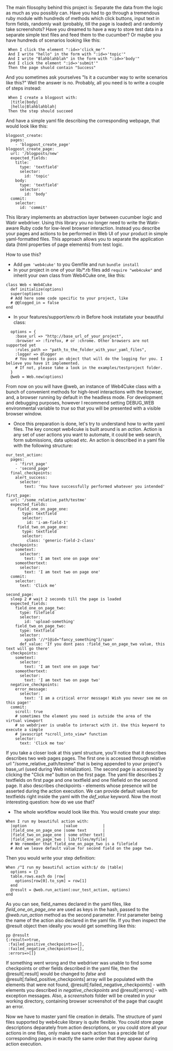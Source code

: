 The main filosophy behind this project is:
Separate the data from the logic as much as you possibly can. Have you had to
go through a tremendous ruby module with hundreds of methods which click
buttons, input text in form fields, randomly wait (probably, till the page is
loaded) and randomly take screenshots? Have you dreamed to have a way to store
test data in a separate simple text files and feed them to the cucumber? 
Or maybe you have hundreds of scenarios looking like this: 
``` 
 When I click the element ":id=>'click_me'"
 And I write "hello" in the form with ":id=>'topic'"
 And I write "Blahblahblah" in the form with ":id=>'body'"
 And I click the element ":id=>'submit'"
 Then the page shuold contain "Success"
```
And you sometimes ask yourselves "Is it a cucumber way to write scenarios like
this?" Well the answer is no. Probably, all you need is to write a couple of
steps instead:
```
 When I create a blogpost with:
  |title|body|
  |hello|Blahblahblah|
 Then the step should succeed
```
And have a simple yaml file describing the corresponding webpage, that would
look like this:
```
blogpost_create:
  pages:
    - 'blogpost_create_page'
blogpost_create_page:
  url: '/blogposts/new'
  expected_fields:
    title:
      type: 'textfield'
      selector:
        id: 'topic'
    body:
      type: 'textfield'
      selector:
        id: 'body'
  commit:
    selector:
      id: 'commit'
```
This library implements an abstraction layer between cucumber logic and Watir
webdriver. Using this library you no longer need to write the Watir-aware Ruby
code for low-level browser interaction. Instead you describe your pages and
actions to be performed in Web UI of your product in simple yaml-formatted
files. This approach allows you to separate the application data (html
properties of page elements) from test logic. 

How to use this? 

- Add `gem 'web4cuke'` to you Gemfile and run `bundle install`
- In your project in one of your lib/*.rb files add `require "web4cuke"` and inherit your own class from Web4Cuke one, like this:
```
class Web < Web4Cuke
  def initialize(options)
  super(options)
  # Add here some code specific to your project, like 
  # @@logged_in = false
end
```

- In your features/support/env.rb in Before hook instatiate your beautiful class:
```
  options = {
    :base_url => "http://base_url_of_your_project",
    :browser => :firefox, # or :chrome. Other browsers are not supported yet
    :rules_path => "path_to_the_folder_with_your_yaml_files",
    :logger => @logger 
    # You need to pass an object that will do the logging for you. I believe you have it implemented.
    # If not, please take a look in the examples/testproject folder.
  }
  @web = Web.new(options)

```
From now on you will have @web, an instance of Web4Cuke class with a bunch of convenient methods for high-level interactions with the browser, and, a browser running by default in the headless mode. For development and debugging purposes, however I recommend setting DEBUG_WEB environmental variable to *true* so that you will be presented with a visible browser window.

- Once this preparation is done, let's try to understand how to write yaml files. The key concept web4cuke is built around is an *action*. 
Action is any set of user actions you want to automate, it could be web search, form submissions, data upload etc. An action is described in a yaml file with the following structure:

```
our_test_action:
  pages:
    - 'first_page'
    - 'second_page'
  final_checkpoints:
    alert_success:
      selector:
        text: 'You have successfully performed whatever you intended'

first_page:
  url: '/some_relative_path/testme'
  expected_fields:
     field_one_on_page_one:
       type: textfield
       selector:
         id: 'i-am-field-1'
     field_two_on_page_one:
       type: textfield
       selector:
         class: 'generic-field-2-class'
  checkpoints:
    sometext:
      selector:
        text: 'I am text one on page one'
    someothertext:
      selector:
        text: 'I am text two on page one'
  commit:
    selector:
      text: 'Click me'

second_page:
  sleep 2 # wait 2 seconds till the page is loaded
  expected_fields:
    field_one_on_page_two:
      type: filefield
      selector:
        id: 'upload-something'
    field_two_on_page_two:
      type: textfield
      selector:
        xpath '//*[@id="fancy_something"]/span'
      def_value: 'If you dont pass :field_two_on_page_two value, this text will go there'
  checkpoints:
    sometext:
      selector:
        text: 'I am text one on page two'
    someothertext:
      selector:
        text: 'I am text two on page two'
  negative_checkpoints:
    error_message:
      selector:
        text: 'I am a critical error message! Wish you never see me on this page!'
  commit:
    scroll: true 
    # sometimes the element you need is outside the area of the virtual viewport
    # so webdriver is unable to interact with it. Use this keyword to execute a simple 
    # javascript *scroll_into_view* function
    selector:
      text: 'Click me too'
``` 
If you take a closer look at this yaml structure, you'll notice that it describes describes two web pages pages. The first one is accessed through relative url "/some_relative_path/testme" that is being appended to your project's base_url (used during Web initialization).
The second page is accessed by clicking the "Click me" button on the first page. The yaml file describes 2 textfields on first page and one textfield and one filefield on the second page. It also describes checkpoints - elements whose presence will be asserted during the action execution. We can provide default values for textfields right inside the yaml with the *def_value* keyword. Now the most interesting question: how do we use that?

- The whole workflow would look like this. You would create your step:

```
When I run my beautiful action with:
  |option                |value           |
  |field_one_on_page_one |some text       |
  |field_two_on_page_one | some other text|
  |field_one_on_page_two | lib/files/myfile| 
  # We remember that field_one_on_page_two is a filefield
  # And we leave default value for second field on the page two.
```
Then you would write your step definition:
```
When /^I run my beautiful action with:$/ do |table|
  options = {}
  table.rows.each do |row|
    options[row[0].to_sym] = row[1]
  end
  @result = @web.run_action(:our_test_action, options)
end
```
As you can see, field_names declared in the yaml files, like *field_one_on_page_one* are used as keys in the hash, passed to the *@web.run_action* method as the second parameter. First parameter being the name of the action also declared in the yaml file.
If you then inspect the @result object then ideally you would get something like this:
```
pp @result
{:result=>true,
 :failed_positive_checkpoints=>[],
 :failed_negative_checkpoints=>[],
 :errors=>[]}

```
If something went wrong and the webdriver was unable to find some checkpoints or other fields described in the yaml file, then the @result[:result] would be changed to *false* and @result[:failed_positive_checkpoints] array will be populated with the elements that were not found, @result[:failed_negative_checkpoints] - with elements you described in *negative_checkpoints* and @result[:errors] - with exception messages. Also, a *screenshots* folder will be created in your working directory, containing browser screenshot of the page that caught an error.

Now we have to master yaml file creation in details.
The structure of yaml files supported by web4cuke library is quite flexible. You could store page descriptions deparately from action descriptions, or you could store all your actions in one files, only make sure each action has a precide list of corresponding pages in exactly the same order that they appear during action execution.
 